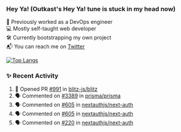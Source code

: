 ### Hey Ya! (Outkast's Hey Ya! tune is stuck in my head now)

💼 Previously worked as a DevOps engineer  
💻 Mostly self-taught web developer  
🛠️ Currently bootstrapping my own project   
📬 You can reach me on [Twitter](https://twitter.com/LoriKarikari)

[![Top Langs](https://github-readme-stats.vercel.app/api/top-langs/?username=LoriKarikari&layout=compact)](https://github.com/LoriKarikari/github-readme-stats)

### ✨ Recent Activity

<!--START_SECTION:activity-->
1. 💪 Opened PR [#991](https://github.com//blitz-js/blitz/pull/991) in [blitz-js/blitz](https://github.com//blitz-js/blitz)
2. 🗣 Commented on [#3389](https://github.com//prisma/prisma/issues/3389) in [prisma/prisma](https://github.com//prisma/prisma)
3. 🗣 Commented on [#605](https://github.com//nextauthjs/next-auth/issues/605) in [nextauthjs/next-auth](https://github.com//nextauthjs/next-auth)
4. 🗣 Commented on [#605](https://github.com//nextauthjs/next-auth/issues/605) in [nextauthjs/next-auth](https://github.com//nextauthjs/next-auth)
5. 🗣 Commented on [#220](https://github.com//nextauthjs/next-auth/issues/220) in [nextauthjs/next-auth](https://github.com//nextauthjs/next-auth)
<!--END_SECTION:activity-->
